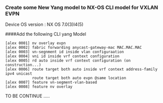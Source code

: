   
### Create some New Yang model to NX-OS CLI model for VXLAN EVPN

Device OS version : NX OS 7.0(3)I4(5)

####Add the following CLI yang Model

    [alex 0001] nv overlay evpn 
    [alex 0002] fabric forwarding anycast-gateway-mac MAC.MAC.MAC
    [alex 0003] vn-segnment id inside vlan configuraation
    [alex 0004] vni id inside vrf context configuration
    [alex 0005] rd auto inside vrf context configuration (on construction...)
    [alex 0006] route target both auto inside vrf context address-family ipv4 unicast
                route target both auto evpn @same location
    [alex 0007] feature vn-segment-vlan-based
    [alex 0008] feature nv overlay

TO BE CONTINUE .....